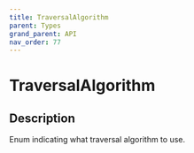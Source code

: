 ```yaml
---
title: TraversalAlgorithm
parent: Types
grand_parent: API
nav_order: 77
---
```

# TraversalAlgorithm
## Description
Enum indicating what traversal algorithm to use.
